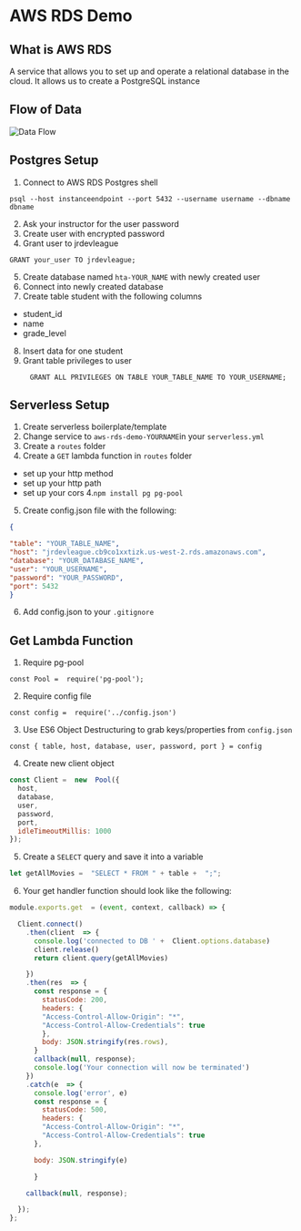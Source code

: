 # AWS RDS Demo

## What is AWS RDS
A service that allows you to set up and operate a relational database in the cloud. It allows us to create a PostgreSQL instance

## Flow of Data
![Data Flow](https://i.imgur.com/dVy3Wz8.png)

## Postgres Setup
1. Connect to AWS RDS Postgres shell
```
psql --host instanceendpoint --port 5432 --username username --dbname dbname
```
2. Ask your instructor for the user password
3. Create user with encrypted password
4. Grant user to jrdevleague
```
GRANT your_user TO jrdevleague;
```
5. Create database named `hta-YOUR_NAME` with newly created user
6. Connect into newly created database
7. Create table student with the following columns
  - student_id
  - name
  - grade_level
8. Insert data for one student
9. Grant table privileges to user
```
     GRANT ALL PRIVILEGES ON TABLE YOUR_TABLE_NAME TO YOUR_USERNAME;
```

## Serverless Setup
1. Create serverless boilerplate/template
2. Change service to `aws-rds-demo-YOURNAME`in your `serverless.yml` 
4. Create a `routes` folder
3. Create a `GET` lambda function in `routes` folder
  - set up your http method
  - set up your http path
  - set up your cors
4.`npm install pg pg-pool`
5. Create config.json file with the following: 

```json
{

"table": "YOUR_TABLE_NAME",
"host": "jrdevleague.cb9co1xxtizk.us-west-2.rds.amazonaws.com",
"database": "YOUR_DATABASE_NAME",
"user": "YOUR_USERNAME",
"password": "YOUR_PASSWORD",
"port": 5432
}
```

6. Add config.json to your `.gitignore`

## Get Lambda Function 
1. Require pg-pool
``` 
const Pool =  require('pg-pool');
```
2. Require config file
```
const config =  require('../config.json')
```
3. Use ES6 Object Destructuring to grab keys/properties from `config.json`
```
const { table, host, database, user, password, port } = config
```
4. Create new client object 
```js
const Client =  new  Pool({
  host,
  database,
  user,
  password,
  port,
  idleTimeoutMillis: 1000
});
```
5. Create a `SELECT` query and save it into a variable
```js
let getAllMovies =  "SELECT * FROM " + table +  ";";
```
6. Your get handler function should look like the following: 
``` js
module.exports.get  = (event, context, callback) => {

  Client.connect()
    .then(client  => {
      console.log('connected to DB ' +  Client.options.database)
      client.release()
      return client.query(getAllMovies)

    })
    .then(res  => {
      const response = {
        statusCode: 200,
        headers: {
        "Access-Control-Allow-Origin": "*",
        "Access-Control-Allow-Credentials": true
        },
        body: JSON.stringify(res.rows),
      }
      callback(null, response);
      console.log('Your connection will now be terminated')
    })
    .catch(e  => {
      console.log('error', e)
      const response = {
        statusCode: 500,
        headers: {
        "Access-Control-Allow-Origin": "*",
        "Access-Control-Allow-Credentials": true
      },

      body: JSON.stringify(e)

      }

    callback(null, response);

  });
};
```
